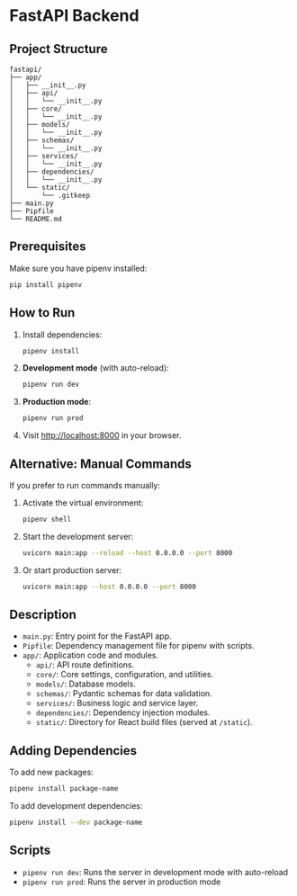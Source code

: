 # FastAPI Backend

## Project Structure

```
fastapi/
├── app/
│   ├── __init__.py
│   ├── api/
│   │   └── __init__.py
│   ├── core/
│   │   └── __init__.py
│   ├── models/
│   │   └── __init__.py
│   ├── schemas/
│   │   └── __init__.py
│   ├── services/
│   │   └── __init__.py
│   ├── dependencies/
│   │   └── __init__.py
│   └── static/
│       └── .gitkeep
├── main.py
├── Pipfile
└── README.md
```

## Prerequisites

Make sure you have pipenv installed:
```bash
pip install pipenv
```

## How to Run

1. Install dependencies:
   ```bash
   pipenv install
   ```

2. **Development mode** (with auto-reload):
   ```bash
   pipenv run dev
   ```

3. **Production mode**:
   ```bash
   pipenv run prod
   ```

4. Visit [http://localhost:8000](http://localhost:8000) in your browser.

## Alternative: Manual Commands

If you prefer to run commands manually:

1. Activate the virtual environment:
   ```bash
   pipenv shell
   ```

2. Start the development server:
   ```bash
   uvicorn main:app --reload --host 0.0.0.0 --port 8000
   ```

3. Or start production server:
   ```bash
   uvicorn main:app --host 0.0.0.0 --port 8000
   ```

## Description
- `main.py`: Entry point for the FastAPI app.
- `Pipfile`: Dependency management file for pipenv with scripts.
- `app/`: Application code and modules.
  - `api/`: API route definitions.
  - `core/`: Core settings, configuration, and utilities.
  - `models/`: Database models.
  - `schemas/`: Pydantic schemas for data validation.
  - `services/`: Business logic and service layer.
  - `dependencies/`: Dependency injection modules.
  - `static/`: Directory for React build files (served at `/static`).

## Adding Dependencies

To add new packages:
```bash
pipenv install package-name
```

To add development dependencies:
```bash
pipenv install --dev package-name
```

## Scripts

- `pipenv run dev`: Runs the server in development mode with auto-reload
- `pipenv run prod`: Runs the server in production mode 